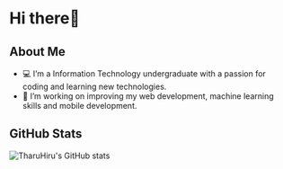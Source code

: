 # Hi there👋

## About Me
- 💻 I’m a Information Technology undergraduate with a passion for coding and learning new technologies.
- 🌱 I’m working on improving my web development, machine learning skills and mobile development.
  
## GitHub Stats
![TharuHiru's GitHub stats](https://github-readme-stats.vercel.app/api?username=TharuHiru&show_icons=true&theme=radical)
